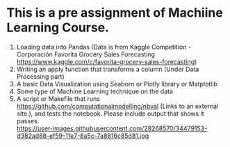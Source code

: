 # This is a pre assignment of Machiine Learning Course. 
1.  Loading data into Pandas  (Data is from Kaggle Competition - Corporación Favorita Grocery Sales Forecasting https://www.kaggle.com/c/favorita-grocery-sales-forecasting)
2.  Writing an apply function that transforms a column (Under Data Processing part)
3.  A basic Data Visualization using Seaborn or Plotly library or Matplotlib
4.  Some type of Machine Learning technique on the data
5.  A script or Makefile that runs https://github.com/computationalmodelling/nbval (Links to an external site.), and tests the notebook. Please include output that shows it passes. <br />
https://user-images.githubusercontent.com/28268570/34479153-d382ad88-ef59-11e7-8a5c-7a8816c85d81.jpg